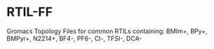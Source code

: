 RTIL-FF
=======

Gromacs Topology Files for common RTILs containing: BMIm+, BPy+, BMPyr+, N2214+, BF4-, PF6-, Cl-, TFSI-, DCA-
